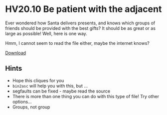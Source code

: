 # HV20.10 Be patient with the adjacent

Ever wondered how Santa delivers presents, and knows which groups of friends should be provided with the best gifts? It should be as great or as large as possible! Well, here is one way.

Hmm, I cannot seem to read the file either, maybe the internet knows?

[Download](./7b24b79f-d898-4480-bc1b-e09742f704f7.col.b)

## Hints

- Hope this cliques for you
- `bin2asc` will help you with this, but ...
- segfaults can be fixed - maybe read the source
- There is more than one thing you can do with this type of file! Try other options...
- Groups, not group
